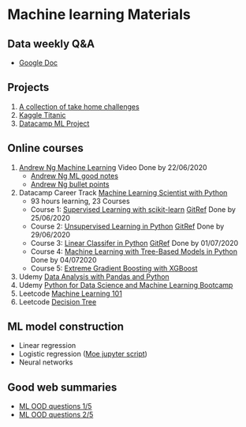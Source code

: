 # Machine learning Materials
## Data weekly Q&A 
* [Google Doc](https://docs.google.com/document/d/1objE9ZmktxEer6hjdiPM_-foS_tJhJrNCan0oCGQ8xY/edit#heading=h.6wiqctjceh3i)

## Projects
1. [A collection of take home challenges](https://github.com/QinmengLUAN/DS_TakeHomeChallenges)
1. [Kaggle Titanic](https://github.com/QinmengLUAN/Pandas_practice/tree/master/Titanic_ML)
1. [Datacamp ML Project](https://projects.datacamp.com/projects/684)

## Online courses
1. [Andrew Ng Machine Learning](https://www.coursera.org/learn/machine-learning/home/welcome) Video Done by 22/06/2020
   * [Andrew Ng ML good notes](http://mlwiki.org/index.php/Machine_Learning_(coursera))
   * [Andrew Ng bullet points](https://stanford.edu/~shervine/teaching/cs-229/)
1. Datacamp Career Track [Machine Learning Scientist with Python](https://learn.datacamp.com/career-tracks/machine-learning-scientist-with-python)
   * 93 hours learning, 23 Courses
   * Course 1: [Supervised Learning with scikit-learn](https://learn.datacamp.com/courses/supervised-learning-with-scikit-learn) [GitRef](https://github.com/AmoDinho/datacamp-python-data-science-track/tree/master/Supervised%20Learning%20with%20scikit-learn) Done by 25/06/2020
   * Course 2: [Unsupervised Learning in Python](https://learn.datacamp.com/courses/unsupervised-learning-in-python) [GitRef](https://github.com/AmoDinho/datacamp-python-data-science-track/tree/master/Unsupervised%20Learning%20in%20Python) Done by 29/06/2020
   * Course 3: [Linear Classifer in Python](https://campus.datacamp.com/courses/linear-classifiers-in-python/loss-functions?ex=1) [GitRef](https://github.com/iDataist/Linear-Classifiers-in-Python/blob/master/Linear_Classifiers_in_Python.ipynb) Done by 01/07/2020
   * Course 4: [Machine Learning with Tree-Based Models in Python](https://campus.datacamp.com/courses/machine-learning-with-tree-based-models-in-python/classification-and-regression-trees?ex=1) Done by 04/072020
   * Course 5: [Extreme Gradient Boosting with XGBoost](https://learn.datacamp.com/courses/extreme-gradient-boosting-with-xgboost)
1. Udemy [Data Analysis with Pandas and Python](https://www.udemy.com/course/data-analysis-with-pandas/?LSNPUBID=skg%2FSko%2FYbo&ranEAID=skg%2FSko%2FYbo&ranMID=39197&ranSiteID=skg_Sko_Ybo-ys.md0kncTLM.VM6U_4VAA)
1. Udemy [Python for Data Science and Machine Learning Bootcamp](https://www.udemy.com/course/python-for-data-science-and-machine-learning-bootcamp/?LSNPUBID=skg%2FSko%2FYbo&ranEAID=skg%2FSko%2FYbo&ranMID=39197&ranSiteID=skg_Sko_Ybo-4IdA02YSMulZv1hO0dm_Lg)
1. Leetcode [Machine Learning 101](https://leetcode.com/explore/learn/card/machine-learning-101/281/how_to_ml/)
1. Leetcode [Decision Tree](https://leetcode.com/explore/learn/card/decision-tree/)

## ML model construction
* Linear regression
* Logistic regression ([Moe jupyter script](https://github.com/QinmengLUAN/Pandas_practice/blob/master/Logistic_regression_Moe.ipynb))
* Neural networks 

## Good web summaries
* [ML OOD questions 1/5](https://www.1point3acres.com/bbs/thread-600452-1-1.html)
* [ML OOD questions 2/5](https://www.1point3acres.com/bbs/thread-601146-1-1.html)


